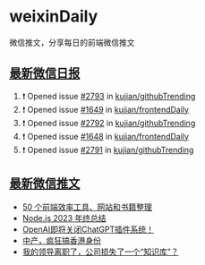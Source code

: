 # weixinDaily
微信推文，分享每日的前端微信推文

## [最新微信日报](https://github.com/kujian/weixinDaily/issues)

<!--START_SECTION:activity-->
1. ❗ Opened issue [#2793](https://github.com/kujian/githubTrending/issues/2793) in [kujian/githubTrending](https://github.com/kujian/githubTrending)
2. ❗ Opened issue [#1649](https://github.com/kujian/frontendDaily/issues/1649) in [kujian/frontendDaily](https://github.com/kujian/frontendDaily)
3. ❗ Opened issue [#2792](https://github.com/kujian/githubTrending/issues/2792) in [kujian/githubTrending](https://github.com/kujian/githubTrending)
4. ❗ Opened issue [#1648](https://github.com/kujian/frontendDaily/issues/1648) in [kujian/frontendDaily](https://github.com/kujian/frontendDaily)
5. ❗ Opened issue [#2791](https://github.com/kujian/githubTrending/issues/2791) in [kujian/githubTrending](https://github.com/kujian/githubTrending)
<!--END_SECTION:activity-->


## [最新微信推文](https://weixin.qdkfweb.cn/)

<!-- BLOG-POST-LIST:START -->
- [50 个前端效率工具、网站和书籍整理](https://weixin.qdkfweb.cn/40743.html)
- [Node.js 2023 年终总结](https://weixin.qdkfweb.cn/40736.html)
- [OpenAI即将关闭ChatGPT插件系统！](https://weixin.qdkfweb.cn/40716.html)
- [中产，疯狂搞香港身份](https://weixin.qdkfweb.cn/40726.html)
- [我的领导离职了，公司损失了一个“知识库”？](https://weixin.qdkfweb.cn/40724.html)
<!-- BLOG-POST-LIST:END -->